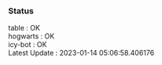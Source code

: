 ### Status


table : OK  
hogwarts : OK  
icy-bot : OK  
Latest Update : 2023-01-14 05:06:58.406176
